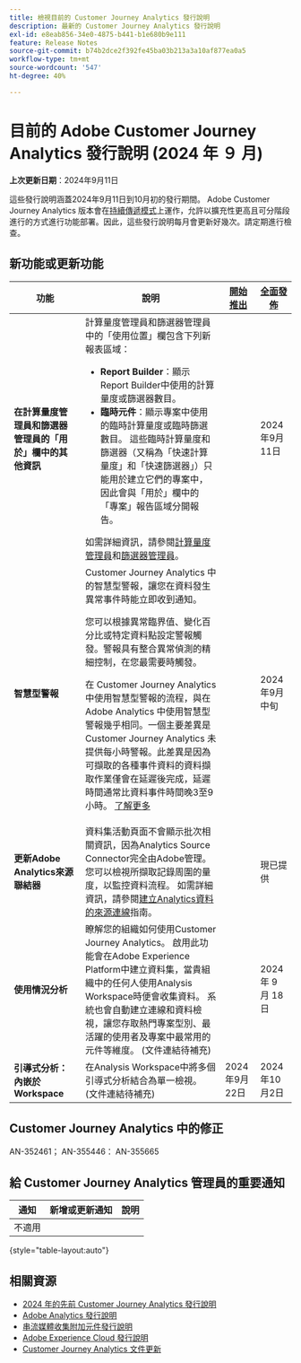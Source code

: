 ```yaml
---
title: 檢視目前的 Customer Journey Analytics 發行說明
description: 最新的 Customer Journey Analytics 發行說明
exl-id: e8eab856-34e0-4875-b441-b1e680b9e111
feature: Release Notes
source-git-commit: b74b2dce2f392fe45ba03b213a3a10af877ea0a5
workflow-type: tm+mt
source-wordcount: '547'
ht-degree: 40%

---
```


# 目前的 Adobe Customer Journey Analytics 發行說明 (2024 年 ９ 月)

**上次更新日期**：2024年9月11日

這些發行說明涵蓋2024年9月11日到10月初的發行期間。 Adobe Customer Journey Analytics 版本會在[持續傳遞模式](releases.md)上運作，允許以擴充性更高且可分階段進行的方式進行功能部署。因此，這些發行說明每月會更新好幾次。請定期進行檢查。

## 新功能或更新功能

| 功能 | 說明 | [開始推出](releases.md) | [全面發佈](releases.md) |
| ----------- | ---------- | ------- | ---- |
| **在計算量度管理員和篩選器管理員的「用於」欄中的其他資訊** | 計算量度管理員和篩選器管理員中的「使用位置」欄包含下列新報表區域：<ul><li>**Report Builder**：顯示Report Builder中使用的計算量度或篩選器數目。</li><li>**臨時元件**：顯示專案中使用的臨時計算量度或臨時篩選數目。 這些臨時計算量度和篩選器（又稱為「快速計算量度」和「快速篩選器」）只能用於建立它們的專案中，因此會與「用於」欄中的「專案」報告區域分開報告。</li></ul>如需詳細資訊，請參閱[計算量度管理員](https://experienceleague.adobe.com/en/docs/analytics-platform/using/cja-components/cja-calcmetrics/cm-workflow/cm-manager)和[篩選器管理員](https://experienceleague.adobe.com/en/docs/analytics-platform/using/cja-components/cja-filters/manage-filters)。 |  | 2024年9月11日 |
| **智慧型警報** | Customer Journey Analytics 中的智慧型警報，讓您在資料發生異常事件時能立即收到通知。<p>您可以根據異常臨界值、變化百分比或特定資料點設定警報觸發。警報具有整合異常偵測的精細控制，在您最需要時觸發。</p><p>在 Customer Journey Analytics 中使用智慧型警報的流程，與在 Adobe Analytics 中使用智慧型警報幾乎相同。一個主要差異是 Customer Journey Analytics 未提供每小時警報。此差異是因為可擷取的各種事件資料的資料擷取作業僅會在延遲後完成，延遲時間通常比資料事件時間晚3至9小時。 [了解更多](/help/analysis-workspace/c-intelligent-alerts/intellligent-alerts.md) |  | 2024年9月中旬 |
| **更新Adobe Analytics來源聯結器** | 資料集活動頁面不會顯示批次相關資訊，因為Analytics Source Connector完全由Adobe管理。 您可以檢視所擷取記錄周圍的量度，以監控資料流程。 如需詳細資訊，請參閱[建立Analytics資料的來源連線](https://experienceleague.adobe.com/en/docs/experience-platform/sources/ui-tutorials/create/adobe-applications/analytics)指南。 |  | 現已提供 |
| **使用情況分析** | 瞭解您的組織如何使用Customer Journey Analytics。 啟用此功能會在Adobe Experience Platform中建立資料集，當貴組織中的任何人使用Analysis Workspace時便會收集資料。 系統也會自動建立連線和資料檢視，讓您存取熱門專案型別、最活躍的使用者及專案中最常用的元件等維度。 (文件連結待補充) |  | 2024 年 9 月 18 日 |
| **引導式分析：內嵌於Workspace** | 在Analysis Workspace中將多個引導式分析結合為單一檢視。 (文件連結待補充) | 2024年9月22日 | 2024年10月2日 |


## Customer Journey Analytics 中的修正

AN-352461； AN-355446： AN-355665

## 給 Customer Journey Analytics 管理員的重要通知

| 通知 | 新增或更新通知 | 說明 |
| --- | --- | --- |
| 不適用 | | |

{style="table-layout:auto"}

## 相關資源

* [2024 年的先前 Customer Journey Analytics 發行說明](/help/release-notes/2024.md)
* [Adobe Analytics 發行說明](https://experienceleague.adobe.com/docs/analytics/release-notes/latest.html?lang=zh-Hant)
* [串流媒體收集附加元件發行說明](https://experienceleague.adobe.com/docs/media-analytics/using/additional-resources/release-notes.html?lang=zh-Hant)
* [Adobe Experience Cloud 發行說明](https://experienceleague.adobe.com/docs/release-notes/experience-cloud/current.html?lang=zh-Hant)
* [Customer Journey Analytics 文件更新](/help/release-notes/doc-changes.md)
